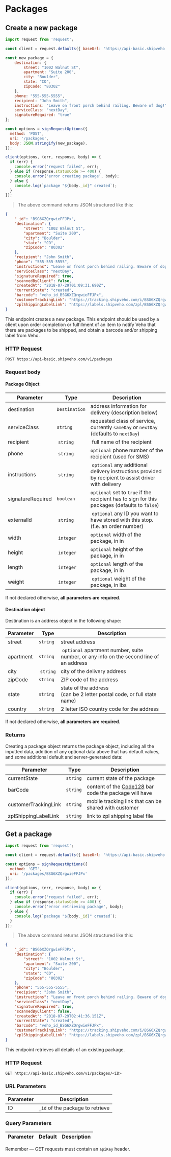 # Packages


## Create a new package

```javascript
import request from 'request';

const client = request.defaults({ baseUrl: 'https://api-basic.shipveho.com/v1' });

const new_package = {
	destination: {
		street: "1002 Walnut St",
		apartment: "Suite 200",
		city: "Boulder",
		state: "CO",
		zipCode: "80302"
	},
	phone: "555-555-5555",
	recipient: "John Smith",
	instructions: "Leave on front porch behind railing. Beware of dog!",
	serviceClass: "nextDay",
	signatureRequired: "true"
};

const options = signRequestOptions({
  method: 'POST',
  uri: '/packages',
  body: JSON.stringify(new_package),
});

client(options, (err, response, body) => {
  if (err) {
    console.error('request failed', err);
  } else if (response.statusCode >= 400) {
    console.error('error creating package', body);
  } else {
    console.log(`package "${body._id}" created`);
  }
});
```

> The above command returns JSON structured like this:

```json
{
    "_id": "BSG6XZQrgwieFFJPx",
    "destination": {
        "street": "1002 Walnut St",
        "apartment": "Suite 200",
        "city": "Boulder",
        "state": "CO",
        "zipCode": "80302"
    },
    "recipient": "John Smith",
    "phone": "555-555-5555",
    "instructions": "Leave on front porch behind railing. Beware of dog!",
    "serviceClass": "nextDay",
    "signatureRequired": true,
    "scannedByClient": false,
    "createdAt": "2018-07-29T01:09:31.690Z",
    "currentState": "created",
    "barcode": "veho_id_BSG6XZQrgwieFFJPx",
    "customerTrackingLink": "https://tracking.shipveho.com/i/BSG6XZQrgwieFFJPx",
    "zplShippingLabelLink": "https://labels.shipveho.com/zpl/BSG6XZQrgwieFFJPx"
}
```

This endpoint creates a new package. This endpoint should be used by a client upon order completion or fulfillment of an item to notify Veho that there are packages to be shipped, and obtain a barcode and/or shipping label from Veho.

### HTTP Request

`POST https://api-basic.shipveho.com/v1/packages`

### Request body

#### Package Object

Parameter | Type | Description
--------- | ----------- | -----------
destination | `Destination` | address information for delivery (description below)
serviceClass | `string` | requested class of service, currently `sameDay` or `nextDay` (defaults to `nextDay`)
recipient | `string` | full name of the recipient
phone | `string` | `optional` phone number of the recipient (used for SMS)
instructions | `string` | `optional` any additional delivery instructions provided by recipient to assist driver with delivery
signatureRequired | `boolean` | `optional` set to `true` if the recipient has to sign for this packages (defaults to `false`)
externalId | `string` | `optional` any ID you want to have stored with this stop. <br> (f.e. an order number)
width | `integer` | `optional` width of the package, in in
height | `integer` | `optional` height of the package, in in
length | `integer` | `optional` length of the package, in in
weight | `integer` | `optional` weight of the package, in lbs

<aside class="info">
If not declared otherwise, <strong>all parameters are required</strong>.
</aside>

#### Destination object

Destination is an address object in the following shape:

Parameter | Type |  Description
--------- | ----------- | -----------
street | `string` | street address
apartment | `string` | `optional` apartment number, suite number, or any info on the second line of an address
city | `string` | city of the delivery address
zipCode | `string` | ZIP code of the address
state | `string` | state of the address <br> (can be 2 letter postal code, or full state name)
country | `string` | 2 letter ISO country code for the address

<aside class="info">
If not declared otherwise, <strong>all parameters are required</strong>.
</aside>

### Returns

Creating a package object returns the package object, including all the inputted data, addition of any optional data above that has default values, and some additional default and server-generated data:

Parameter | Type |  Description
--------- | ----------- | -----------
currentState | `string` | current state of the package
barCode | `string` | content of the [Code128](https://en.wikipedia.org/wiki/Code_128) bar code the package will have
customerTrackingLink | `string` | mobile tracking link that can be shared with customer
zplShippingLabelLink | `string` | link to zpl shipping label file

## Get a package

```javascript
import request from 'request';

const client = request.defaults({ baseUrl: 'https://api-basic.shipveho.com/v1' });

const options = signRequestOptions({
  method: 'GET',
  uri: '/packages/BSG6XZQrgwieFFJPx'
});

client(options, (err, response, body) => {
  if (err) {
    console.error('request failed', err);
  } else if (response.statusCode >= 400) {
    console.error('error retrieving package', body);
  } else {
    console.log(`package "${body._id}" created`);
  }
});
```

> The above command returns JSON structured like this:

```json
{
    "_id": "BSG6XZQrgwieFFJPx",
    "destination": {
        "street": "1002 Walnut St",
        "apartment": "Suite 200",
        "city": "Boulder",
        "state": "CO",
        "zipCode": "80302"
    },
    "phone": "555-555-5555",
    "recipient": "John Smith",
    "instructions": "Leave on front porch behind railing. Beware of dog!",
    "serviceClass": "nextDay",
    "signatureRequired": true,
    "scannedByClient": false,
    "createdAt": "2018-07-29T02:41:36.151Z",
    "currentState": "created",
    "barcode": "veho_id_BSG6XZQrgwieFFJPx",
    "customerTrackingLink": "https://tracking.shipveho.com/i/BSG6XZQrgwieFFJPx",
    "zplShippingLabelLink": "https://labels.shipveho.com/zpl/BSG6XZQrgwieFFJPx"
}
```

This endpoint retrieves all details of an existing package.

### HTTP Request

`GET https://api-basic.shipveho.com/v1/packages/<ID>`

### URL Parameters

Parameter | Description
--------- | -----------
ID | `_id` of the package to retrieve

### Query Parameters

Parameter | Default | Description
--------- | ------- | -----------

<aside class="success">
Remember — GET requests must contain an <code>apiKey</code> header.
</aside>
